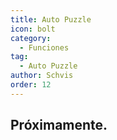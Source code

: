 ```yaml
---
title: Auto Puzzle
icon: bolt
category:
  - Funciones
tag:
  - Auto Puzzle
author: Schvis
order: 12
---
```


## Próximamente.